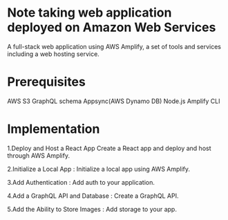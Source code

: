 # Note taking web application deployed on Amazon Web Services 
A full-stack web application using AWS Amplify, a set of tools and services including a web hosting service. 

# Prerequisites
AWS S3
GraphQL schema
Appsync(AWS Dynamo DB)
Node.js
Amplify CLI



# Implementation
1.Deploy and Host a React App
Create a React app and deploy and host through AWS Amplify.

2.Initialize a Local App : 
Initialize a local app using AWS Amplify.

3.Add Authentication : 
Add auth to your application.

4.Add a GraphQL API and Database : 
Create a GraphQL API.

5.Add the Ability to Store Images : 
Add storage to your app.

